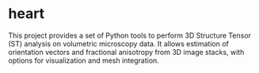 # heart
This project provides a set of Python tools to perform 3D Structure Tensor (ST) analysis on volumetric microscopy data. It allows estimation of orientation vectors and fractional anisotropy from 3D image stacks, with options for visualization and mesh integration.
